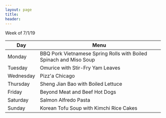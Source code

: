```yaml
---
layout: page
title:  
header: 
---
```



Week of 7/1/19

 | Day       | Menu| 
 | --------- | --------- |
 | Monday    | BBQ Pork Vietnamese Spring Rolls with Boiled Spinach and Miso Soup |
 | Tuesday   | Omurice with Stir-Fry Yam Leaves |
 | Wednesday | Pizz'a Chicago |
 | Thursday  | Sheng Jian Bao with Boiled Lettuce |
 | Friday    | Beyond Meat and Beef Hot Dogs |
 | Saturday  | Salmon Alfredo Pasta |
 | Sunday    | Korean Tofu Soup with Kimchi Rice Cakes |

<!--
Week of 2/18/19

 | Day       | Menu| 
 | --------- | --------- |
 | Monday    | Avocado Mac N Cheese - with grilled chicken and steamed broccoli |
 | Tuesday   | Omurice - with steamed broccoli |
 | Wednesday | Bibimbap - with kimchi, baby bok choy, bulgogi, and fried egg|
 | Thursday  | Kimchi Fried Rice - with steamed baby bok choy |
 | Friday    | Wonton Noodle Soup |
 | Saturday  | Shrimp Pasta Alfredo |
 | Sunday    | Rice - with Chinese stir fry |


Week of 2/11/19

 | Day       | Menu| 
 | --------- | --------- |
 | Monday    | Lox and cream cheese cucumber bagel |
 | Tuesday   | Pork and shrimp wontons in spicy soy sauce; kimchi, corn, pork and cheese wontons; fried cream cheese wontons; boiled bok choy |
 | Wednesday | Pork and shrimp wontons in spicy soy sauce; kimchi, corn, pork and cheese wontons; crab rangoons; boiled bok choy|
 | Thursday  | Rice - with steamed soy sauce salmon, teriyaki chicken wings, and broccoli |
 | Friday    | The Counter |
 | Saturday  | Rice - with steamed whole fish, pepper steak, and corn |
 | Sunday    | Pasta alfredo |


Week of 2/4/19

 | Day       | Menu| 
 | --------- | --------- |
 | Monday    | Rice with CNY Eve Leftovers - braised lamb with bean curd, spicy black bean pork ribs, BBQ pork, and turnip soup  |
 | Tuesday   | Dumplings, the frozen variety - with GTG Italian salad |
 | Wednesday | Pan Fried Salmon - with steamed broccoli and mashed potatoes|
 | Thursday  | Omurice - with BBQ pork  |
 | Friday    | Kimchi Fried Rice |
 | Saturday  | LD Residence |
 | Sunday    | Wonton Noodle Soup |


Week of 1/28/19

 | Day       | Menu| 
 | --------- | --------- |
 | Monday    | Beef Burger - with grilled onions, tomatoes, spinach, avocado, and american cheese & GTG southwestern salad |
 | Tuesday   | Black bean pork and napa over stir fried rice cakes |
 | Wednesday | Omurice - with vegetarian potstickers |
 | Thursday  | Spaghetti bolognese |
 | Friday    | Rice - with tomato beef, garlic bok choy, and boiled spinach |
 | Saturday  | Izakaya Mai |
 | Sunday    | Chinese New Year Eve Dinner |


Week of 1/21/19

 | Day       | Menu| 
 | --------- | --------- |
 | Monday    | Grilled salmon - with steamed carrots and mashed potatoes |
 | Tuesday   | Dumplings, the frozen variety |
 | Wednesday | Kimchi tofu soup |
 | Thursday  | Tech conference |
 | Friday    | Wonton noodle soup |
 | Saturday  | Wonton noodle soup - with homemade BBQ pork bun |
 | Sunday    | Sous vide sea bass - with carmelized mushrooms and onions, steamed rice, and steamed corn |



Week of 1/14/19

 | Day       | Menu| 
 | --------- | --------- |
 | Monday    | Omurice |
 | Tuesday   | Rice - with grilled teriyaki chicken wings and stir fry bok choy |
 | Wednesday | Kimchi Fried Rice |
 | Thursday  | The Counter |
 | Friday    | Korean Tofu Soup - with rice noodles |
 | Saturday  | Grilled Salmon - with mashed potatoes and asparagus |
 | Sunday    | Beef Curry |



Week of 1/7/19
 
 | Day       | Menu| 
 | --------- | --------- |
 | Monday    | Omurice |
 | Tuesday   | Meatloaf Sandwich|
 | Wednesday | Avocado Mac N Cheese |
 | Thursday  | Rice - with beef and broccoli and stir fry garlic bok choy|
 | Friday    | Pizza - choose your own topping |
 | Saturday  | Leftover Pizza|
 | Sunday    | Dumplings - the freezer kind|
 

Week of 12/31/18

 | Day       | Menu| 
 | --------- | --------- |
 | Monday    | Sous Vide Steak - marinated with salt & pepper and teriyaki sauce, Stuffed Shells, Roasted Brussels Sprouts |
 | Tuesday   | Sheng Jian Bao - with boiled iceberg lettuce and baked hot dog buns|
 | Wednesday | Febras Panadas - covered with pan fried onions and peppers in light vinagrette |
 | Thursday  | Rice - with stir fried garlic bok choy and szechuan hot sauce drizzled over steamed broccoli|
 | Friday    | Spaghetti Bolognese |
 | Saturday  | Sushi - dragon roll, forty-niner roll, philly roll, california roll, futo maki roll, hamachi and green onion roll, cucumber roll, inari|
 | Sunday    | Rice - with kimchi tofu soup and pepper beef|


Week of 12/17/18

 | Day       | Menu | 
 | --------- | --------- | 
 | Monday    | Rice - with oven roasted soy chicken wings and asparagus on the side |
 | Tuesday   | Avocado Mac N Cheese - with salt and pepper chicken thighs and side garden salad | 
 | Wednesday | Spaghetti Bolognese - with basic salad | 
 | Thursday  | Rice - with assorted stir fry veggies | 
 | Friday    | Gintei | 
 | Saturday  | LD's | 
 | Sunday    | Out of Town | 


 | Day       | Menu | 
 | --------- | --------- | 
 | Monday    | | 
 | Tuesday   | | 
 | Wednesday | | 
 | Thursday  | | 
 | Friday    | | 
 | Saturday  | | 
 | Sunday    | | 

Week of 12/10/18

 | Day       | Menu         |
 | --------- | ------------ |
 | Monday    | Pizza Chicago - Eddie Gaedel, Joliet Jake, The Fridge |
 | Tuesday   | Rice - with chicken in black bean sauce over bok choy |
 | Wednesday | Steak Fajitas - with mango guacamole, sour cream, shredded cheese, and white rice |
 | Thursday  | Miso Ramen - with napa cabbage, green onion, soft boiled egg, and basic salad |
 | Friday    | Twitch Holiday Party |
 | Saturday  | Somen on Ice - with ginger, green onion, and soy sauce |
 | Sunday    | Rice - with chicken in black bean sauce over napa cabbage|
--> 
